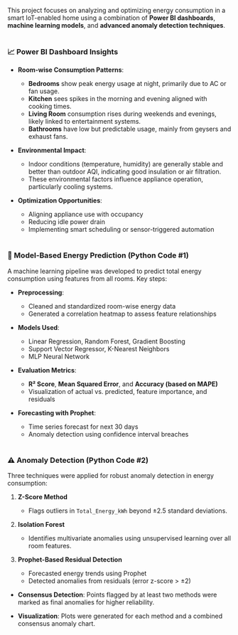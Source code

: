 This project focuses on analyzing and optimizing energy consumption in a smart IoT-enabled home using a combination of **Power BI dashboards**, **machine learning models**, and **advanced anomaly detection techniques**.<br><br>


### 📈 Power BI Dashboard Insights

* **Room-wise Consumption Patterns**:

  * **Bedrooms** show peak energy usage at night, primarily due to AC or fan usage.
  * **Kitchen** sees spikes in the morning and evening aligned with cooking times.
  * **Living Room** consumption rises during weekends and evenings, likely linked to entertainment systems.
  * **Bathrooms** have low but predictable usage, mainly from geysers and exhaust fans.

* **Environmental Impact**:

  * Indoor conditions (temperature, humidity) are generally stable and better than outdoor AQI, indicating good insulation or air filtration.
  * These environmental factors influence appliance operation, particularly cooling systems.

* **Optimization Opportunities**:

  * Aligning appliance use with occupancy
  * Reducing idle power drain
  * Implementing smart scheduling or sensor-triggered automation<br><br>
    

### 🤖 Model-Based Energy Prediction (Python Code #1)

A machine learning pipeline was developed to predict total energy consumption using features from all rooms. Key steps:

* **Preprocessing**:

  * Cleaned and standardized room-wise energy data
  * Generated a correlation heatmap to assess feature relationships

* **Models Used**:

  * Linear Regression, Random Forest, Gradient Boosting
  * Support Vector Regressor, K-Nearest Neighbors
  * MLP Neural Network

* **Evaluation Metrics**:

  * **R² Score**, **Mean Squared Error**, and **Accuracy (based on MAPE)**
  * Visualization of actual vs. predicted, feature importance, and residuals

* **Forecasting with Prophet**:

  * Time series forecast for next 30 days
  * Anomaly detection using confidence interval breaches<br><br>



### ⚠️ Anomaly Detection (Python Code #2)

Three techniques were applied for robust anomaly detection in energy consumption:

1. **Z-Score Method**

   * Flags outliers in `Total_Energy_kWh` beyond ±2.5 standard deviations.

2. **Isolation Forest**

   * Identifies multivariate anomalies using unsupervised learning over all room features.

3. **Prophet-Based Residual Detection**

   * Forecasted energy trends using Prophet
   * Detected anomalies from residuals (error z-score > ±2)

* **Consensus Detection**:
  Points flagged by at least two methods were marked as final anomalies for higher reliability.

* **Visualization**:
  Plots were generated for each method and a combined consensus anomaly chart.
